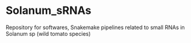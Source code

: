 # Solanum_sRNAs
Repository for softwares, Snakemake pipelines related to small RNAs in Solanum sp (wild tomato species)
